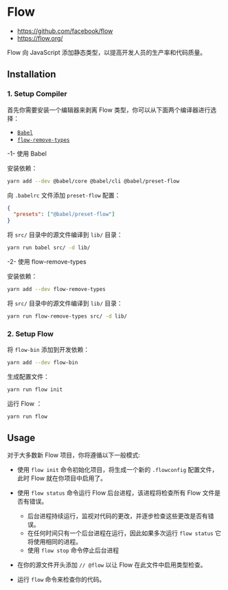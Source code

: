 # Flow

- <https://github.com/facebook/flow>
- <https://flow.org/>

Flow 向 JavaScript 添加静态类型，以提高开发人员的生产率和代码质量。

## Installation

### 1. Setup Compiler

首先你需要安装一个编辑器来剥离 Flow 类型，你可以从下面两个编译器进行选择：

- [`Babel`](http://babeljs.io/)
- [`flow-remove-types`](https://github.com/facebook/flow/tree/master/packages/flow-remove-types)

-1- 使用 Babel

安装依赖：

```sh
yarn add --dev @babel/core @babel/cli @babel/preset-flow
```

向 `.babelrc` 文件添加 `preset-flow` 配置：

```json
{
  "presets": ["@babel/preset-flow"]
}
```

将 `src/` 目录中的源文件编译到 `lib/` 目录：

```sh
yarn run babel src/ -d lib/
```

-2- 使用 flow-remove-types

安装依赖：

```sh
yarn add --dev flow-remove-types
```

将 `src/` 目录中的源文件编译到 `lib/` 目录：

```sh
yarn run flow-remove-types src/ -d lib/
```

### 2. Setup Flow

将 `flow-bin` 添加到开发依赖：

```sh
yarn add --dev flow-bin
```

生成配置文件：

```sh
yarn run flow init
```

运行 Flow ：

```sh
yarn run flow
```

## Usage

对于大多数新 Flow 项目，你将遵循以下一般模式:

- 使用 `flow init` 命令初始化项目，将生成一个新的 `.flowconfig` 配置文件，此时 Flow 就在你项目中启用了。

- 使用 `flow status` 命令运行 Flow 后台进程，该进程将检查所有 Flow 文件是否有错误。

  - 后台进程持续运行，监视对代码的更改，并逐步检查这些更改是否有错误。
  - 在任何时间只有一个后台进程在运行，因此如果多次运行 `flow status` 它将使用相同的进程。
  - 使用 `flow stop` 命令停止后台进程

- 在你的源文件开头添加 `// @flow` 以让 Flow 在此文件中启用类型检查。

- 运行 `flow` 命令来检查你的代码。
